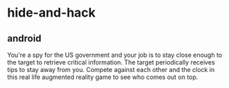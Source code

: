 # hide-and-hack
## android
You're a spy for the US government and your job is to stay close enough to the target to retrieve critical information. The target periodically receives tips to stay away from you. Compete against each other and the clock in this real life augmented reality game to see who comes out on top.
